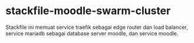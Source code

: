 # stackfile-moodle-swarm-cluster
Stackfile ini memuat service traefik sebagai edge router dan load balancer, service mariadb sebagai database server moodle, dan service moodle.
